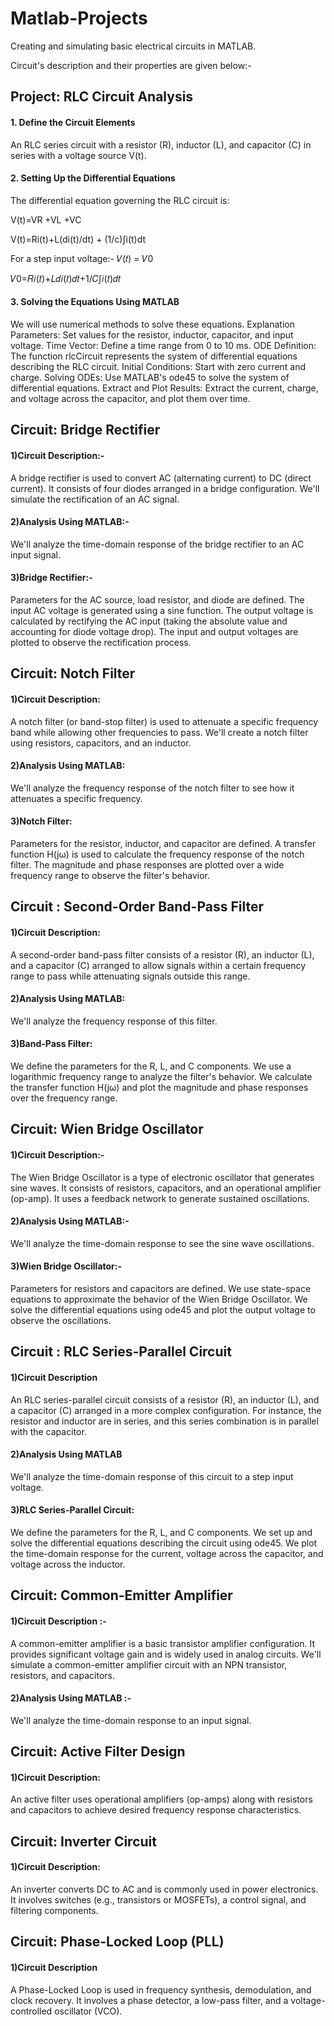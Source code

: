# Matlab-Projects
Creating and simulating basic electrical circuits in MATLAB.


Circuit's description and their properties are given below:-




## **Project: RLC Circuit Analysis**


#### 1. Define the Circuit Elements
An RLC series circuit with a resistor (R), inductor (L), and capacitor (C) in series with a voltage source V(t).


#### 2. Setting Up the Differential Equations
The differential equation governing the RLC circuit is:

V(t)=VR +VL +VC

​V(t)=Ri(t)+L(di(t)/dt) + (1/c)∫i(t)dt

For a step input voltage:-
𝑉(𝑡) = 𝑉0

𝑉0=𝑅𝑖(𝑡)+𝐿𝑑𝑖(𝑡)𝑑𝑡+1/𝐶∫𝑖(𝑡)𝑑𝑡

#### 3. Solving the Equations Using MATLAB
We will use numerical methods to solve these equations.
Explanation
Parameters: Set values for the resistor, inductor, capacitor, and input voltage.
Time Vector: Define a time range from 0 to 10 ms.
ODE Definition: The function rlcCircuit represents the system of differential equations describing the RLC circuit.
Initial Conditions: Start with zero current and charge.
Solving ODEs: Use MATLAB's ode45 to solve the system of differential equations.
Extract and Plot Results: Extract the current, charge, and voltage across the capacitor, and plot them over time.





## **Circuit: Bridge Rectifier**



#### 1)Circuit Description:- 

A bridge rectifier is used to convert AC (alternating current) to DC (direct current). It consists of four diodes arranged in a bridge configuration. We'll simulate the rectification of an AC signal.



#### 2)Analysis Using MATLAB:-  

We'll analyze the time-domain response of the bridge rectifier to an AC input signal.



#### 3)Bridge Rectifier:- 

Parameters for the AC source, load resistor, and diode are defined.
The input AC voltage is generated using a sine function.
The output voltage is calculated by rectifying the AC input (taking the absolute value and accounting for diode voltage drop).
The input and output voltages are plotted to observe the rectification process.




## **Circuit: Notch Filter**



#### 1)Circuit Description:

A notch filter (or band-stop filter) is used to attenuate a specific frequency band while allowing other frequencies to pass. We'll create a notch filter using resistors, capacitors, and an inductor.



#### 2)Analysis Using MATLAB:

We'll analyze the frequency response of the notch filter to see how it attenuates a specific frequency.



#### 3)Notch Filter:

Parameters for the resistor, inductor, and capacitor are defined.
A transfer function H(jω) is used to calculate the frequency response of the notch filter.
The magnitude and phase responses are plotted over a wide frequency range to observe the filter's behavior.




## **Circuit : Second-Order Band-Pass Filter**



#### 1)Circuit Description:

A second-order band-pass filter consists of a resistor (R), an inductor (L), and a capacitor (C) arranged to allow signals within a certain frequency range to pass while attenuating signals outside this range.



#### 2)Analysis Using MATLAB:

We'll analyze the frequency response of this filter.



#### 3)Band-Pass Filter:

We define the parameters for the R, L, and C components.
We use a logarithmic frequency range to analyze the filter's behavior.
We calculate the transfer function H(jω) and plot the magnitude and phase responses over the frequency range.




## **Circuit: Wien Bridge Oscillator**


#### 1)Circuit Description:-

The Wien Bridge Oscillator is a type of electronic oscillator that generates sine waves. It consists of resistors, capacitors, and an operational amplifier (op-amp). It uses a feedback network to generate sustained oscillations.


#### 2)Analysis Using MATLAB:-

We'll analyze the time-domain response to see the sine wave oscillations.


#### 3)Wien Bridge Oscillator:-

Parameters for resistors and capacitors are defined.
We use state-space equations to approximate the behavior of the Wien Bridge Oscillator.
We solve the differential equations using ode45 and plot the output voltage to observe the oscillations.




## **Circuit : RLC Series-Parallel Circuit**


#### 1)Circuit Description

An RLC series-parallel circuit consists of a resistor (R), an inductor (L), and a capacitor (C) arranged in a more complex configuration. For instance, the resistor and inductor are in series, and this series combination is in parallel with the capacitor.


#### 2)Analysis Using MATLAB

We'll analyze the time-domain response of this circuit to a step input voltage.


#### 3)RLC Series-Parallel Circuit:

We define the parameters for the R, L, and C components.
We set up and solve the differential equations describing the circuit using ode45.
We plot the time-domain response for the current, voltage across the capacitor, and voltage across the inductor.




## **Circuit: Common-Emitter Amplifier**


#### 1)Circuit Description :- 

A common-emitter amplifier is a basic transistor amplifier configuration. It provides significant voltage gain and is widely used in analog circuits. We'll simulate a common-emitter amplifier circuit with an NPN transistor, resistors, and capacitors.


#### 2)Analysis Using MATLAB :- 

We'll analyze the time-domain response to an input signal.




## **Circuit: Active Filter Design**


#### 1)Circuit Description:

An active filter uses operational amplifiers (op-amps) along with resistors and capacitors to achieve desired frequency response characteristics.


## **Circuit: Inverter Circuit**


#### 1)Circuit Description:

An inverter converts DC to AC and is commonly used in power electronics. It involves switches (e.g., transistors or MOSFETs), a control signal, and filtering components.


## **Circuit: Phase-Locked Loop (PLL)**

#### 1)Circuit Description

A Phase-Locked Loop is used in frequency synthesis, demodulation, and clock recovery. It involves a phase detector, a low-pass filter, and a voltage-controlled oscillator (VCO).
